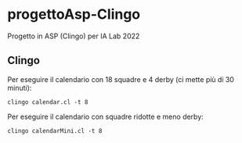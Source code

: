 # progettoAsp-Clingo
Progetto in ASP (Clingo) per IA Lab 2022

## Clingo
Per eseguire il calendario con 18 squadre e 4 derby (ci mette più di 30 minuti):
```
clingo calendar.cl -t 8
```

Per eseguire il calendario con squadre ridotte e meno derby:
```
clingo calendarMini.cl -t 8
```